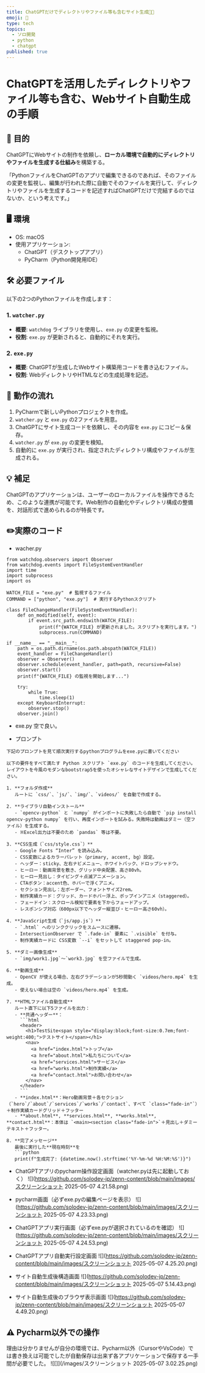```yaml
---
title: ChatGPTだけでディレクトリやファイル等も含むサイト生成🌾🐖
emoji: 🐖
type: tech
topics:
  - ソロ開発
  - python
  - chatgpt
published: true
---
```


# ChatGPTを活用したディレクトリやファイル等も含む、Webサイト自動生成の手順

## 🎯 目的

ChatGPTにWebサイトの制作を依頼し、**ローカル環境で自動的にディレクトリやファイルを生成する仕組み**を構築する。

「PythonファイルをChatGPTのアプリで編集できるのであれば、そのファイルの変更を監視し、編集が行われた際に自動でそのファイルを実行して、ディレクトリやファイルを生成するコードを記述すればChatGPTだけで完結するのではないか、という考えです。」

## 🖥️ 環境

- OS: macOS
- 使用アプリケーション:
  - ChatGPT（デスクトップアプリ）
  - PyCharm（Python開発用IDE）

## 🛠️ 必要ファイル

以下の2つのPythonファイルを作成します：

### 1. `watcher.py`
- **概要**: `watchdog` ライブラリを使用し、`exe.py` の変更を監視。
- **役割**: `exe.py` が更新されると、自動的にそれを実行。

### 2. `exe.py`
- **概要**: ChatGPTが生成したWebサイト構築用コードを書き込むファイル。
- **役割**: WebディレクトリやHTMLなどの生成処理を記述。

## 🔁 動作の流れ

1. PyCharmで新しいPythonプロジェクトを作成。
2. `watcher.py` と `exe.py` の2ファイルを用意。
3. ChatGPTにサイト生成コードを依頼し、その内容を `exe.py` にコピー＆保存。
4. `watcher.py` が `exe.py` の変更を検知。
5. 自動的に `exe.py` が実行され、指定されたディレクトリ構成やファイルが生成される。

## 💡 補足

ChatGPTのアプリケーションは、ユーザーのローカルファイルを操作できるため、このような連携が可能です。Web制作の自動化やディレクトリ構成の整備を、対話形式で進められるのが特長です。

## ✏️実際のコード
- wacher.py
```
from watchdog.observers import Observer  
from watchdog.events import FileSystemEventHandler  
import time  
import subprocess  
import os  
  
WATCH_FILE = "exe.py"  # 監視するファイル  
COMMAND = ["python", "exe.py"]  # 実行するPythonスクリプト  
  
class FileChangeHandler(FileSystemEventHandler):  
    def on_modified(self, event):  
        if event.src_path.endswith(WATCH_FILE):  
            print(f"{WATCH_FILE} が更新されました。スクリプトを実行します。")  
            subprocess.run(COMMAND)  
  
if __name__ == "__main__":  
    path = os.path.dirname(os.path.abspath(WATCH_FILE))  
    event_handler = FileChangeHandler()  
    observer = Observer()  
    observer.schedule(event_handler, path=path, recursive=False)  
    observer.start()  
    print(f"{WATCH_FILE} の監視を開始します...")  
  
    try:  
        while True:  
            time.sleep(1)  
    except KeyboardInterrupt:  
        observer.stop()  
    observer.join()

```

- exe.py
  空で良い。

- プロンプト
```
下記のプロンプトを見て順次実行するpythonプログラムをexe.pyに書いてください

以下の要件をすべて満たす Python スクリプト `exe.py` のコードを生成してください。
レイアウトを今風のモダンなbootstrap5を使ったオシャレなサイトデザインで生成してください。

1. **フォルダ作成**  
   ルートに `css/`、`js/`、`img/`、`videos/` を自動で作成する。

2. **ライブラリ自動インストール**  
   - `opencv-python` と `numpy` がインポートに失敗したら自動で `pip install opencv-python numpy` を行い、再度インポートを試みる。失敗時は動画はダミー（空ファイル）を生成する。  
   - ※Excel出力は不要のため `pandas` 等は不要。

3. **CSS生成（`css/style.css`）**  
   - Google Fonts “Inter” を読み込み。  
   - CSS変数によるカラーパレット（primary, accent, bg）設定。  
   - ヘッダー：sticky、左右ナビメニュー、ホワイトバック、ドロップシャドウ。  
   - ヒーロー：動画背景を敷き、グリッド中央配置、高さ80vh。  
   - ヒーロー見出し：タイピング＋点滅アニメーション。  
   - CTAボタン：accent色、ホバーで浮くアニメ。  
   - セクション見出し：左ボーダー、フォントサイズ2rem。  
   - 制作実績カード：グリッド、カードホバー浮上、ポップインアニメ（staggered）。  
   - フェードイン：スクロール検知で要素を下からフェードアップ。  
   - レスポンシブ対応（600px以下でヘッダー縦並び・ヒーロー高さ60vh）。

4. **JavaScript生成（`js/app.js`）**  
   - `.html` へのリンククリックをスムースに遷移。  
   - IntersectionObserver で `.fade-in` 要素に `.visible` を付与。  
   - 制作実績カードに CSS変数 `--i` をセットして staggered pop-in。

5. **ダミー画像生成**  
   - `img/work1.jpg`〜`work3.jpg` を空ファイルで生成。

6. **動画生成**  
   - OpenCV が使える場合、左右グラデーションが5秒間動く `videos/hero.mp4` を生成。  
   - 使えない場合は空の `videos/hero.mp4` を生成。

7. **HTMLファイル自動生成**  
   ルート直下に以下5ファイルを出力：
   - **共通ヘッダー**：  
     ```html
     <header>
       <h1>TestSite<span style="display:block;font-size:0.7em;font-weight:400;">テストサイト</span></h1>
       <nav>
         <a href="index.html">トップ</a>
         <a href="about.html">私たちについて</a>
         <a href="services.html">サービス</a>
         <a href="works.html">制作実績</a>
         <a href="contact.html">お問い合わせ</a>
       </nav>
     </header>
     ```
   - **index.html**：Hero動画背景＋各セクション（`hero`/`about`/`services`/`works`/`contact`、すべて `class="fade-in"`）＋制作実績カードグリッド＋フッター  
   - **about.html**, **services.html**, **works.html**, **contact.html**：本体は `<main><section class="fade-in">`＋見出し＋ダミーテキスト＋フッター。

8. **完了メッセージ**  
   最後に実行した**現在時刻**を  
   ```python
   print(f"生成完了: {datetime.now().strftime('%Y-%m-%d %H:%M:%S')}")

```

- ChatGPTアプリのpycharm操作設定画面（watcher.pyは先に起動しておく）
![](https://github.com/solodev-jp/zenn-content/blob/main/images/スクリーンショット 2025-05-07 4.21.58.png)

- pycharm画面（必ずexe.pyの編集ページを表示）
![](https://github.com/solodev-jp/zenn-content/blob/main/images/スクリーンショット 2025-05-07 4.23.33.png)

- ChatGPTアプリ実行画面（必ずexe.pyが選択されているのを確認）
![](https://github.com/solodev-jp/zenn-content/blob/main/images/スクリーンショット 2025-05-07 4.24.53.png)

- ChatGPTアプリ自動実行設定画面
![](https://github.com/solodev-jp/zenn-content/blob/main/images/スクリーンショット 2025-05-07 4.25.20.png)

- サイト自動生成後構造画面
![](https://github.com/solodev-jp/zenn-content/blob/main/images/スクリーンショット 2025-05-07 5.14.43.png)

- サイト自動生成後のブラウザ表示画面
![](https://github.com/solodev-jp/zenn-content/blob/main/images/スクリーンショット 2025-05-07 4.49.20.png)


## ⚠️ Pycharm以外での操作
理由は分かりませんが自分の環境では、Pycharm以外（CursorやVsCode）では書き換えは可能でしたが自動保存は出来ず各アプリケーションで保存する一手間が必要でした。
![[]](/images/スクリーンショット 2025-05-07 3.02.25.png)